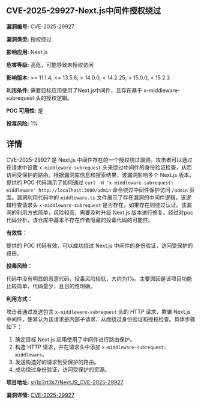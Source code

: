## CVE-2025-29927-Next.js中间件授权绕过

**漏洞编号:** CVE-2025-29927

**漏洞类型:** 授权绕过

**影响应用:** Next.js

**危害等级:** 高危，可能导致未授权访问

**影响版本:** >= 11.1.4, <= 13.5.6; > 14.0.0, < 14.2.25; > 15.0.0, < 15.2.3

**利用条件:** 需要目标应用使用了Next.js中间件，且存在基于 x-middleware-subrequest 头的授权逻辑。

**POC 可用性:** 是

**投毒风险:** 1%

## 详情

CVE-2025-29927 是 Next.js 中间件存在的一个授权绕过漏洞。攻击者可以通过在请求中设置 `x-middleware-subrequest` 头来绕过中间件的身份验证检查，从而访问受保护的路由。根据漏洞库信息和搜索结果，该漏洞影响多个 Next.js 版本。提供的 POC 代码演示了如何通过 `curl -H "x-middleware-subrequest: middleware" http://localhost:3000/admin` 命令绕过中间件保护访问 `/admin` 页面。漏洞利用代码中的 `middleware.ts` 文件展示了存在漏洞的中间件逻辑，该逻辑检查请求头 `x-middleware-subrequest` 是否存在，如果存在则绕过认证。该漏洞的利用方式简单，风险较高，需要及时升级 Next.js 版本进行修复。经过对poc代码分析，该仓库中基本不存在作者隐藏的投毒代码的可能性。

**有效性：**

提供的 POC 代码有效，可以成功绕过 Next.js 中间件的身份验证，访问受保护的路由。

**投毒风险：**

代码中没有明显的恶意代码，投毒风险较低，大约为1%。主要原因是该项目功能比较简单，代码量少，且目的性明确。

**利用方式：**

攻击者通过发送包含 `x-middleware-subrequest` 头的 HTTP 请求，欺骗 Next.js 中间件，使其认为该请求是内部子请求，从而绕过身份验证和授权检查。具体步骤如下：

1.  确定目标 Next.js 应用使用了中间件进行路由保护。
2.  构造 HTTP 请求，并在请求头中添加 `x-middleware-subrequest: middleware`。
3.  发送构造好的请求到受保护的路由。
4.  成功绕过身份验证，访问受保护的资源。

**项目地址:** [sn1p3rt3s7/NextJS_CVE-2025-29927](https://github.com/sn1p3rt3s7/NextJS_CVE-2025-29927)

**漏洞详情:** [CVE-2025-29927](https://nvd.nist.gov/vuln/detail/CVE-2025-29927)
